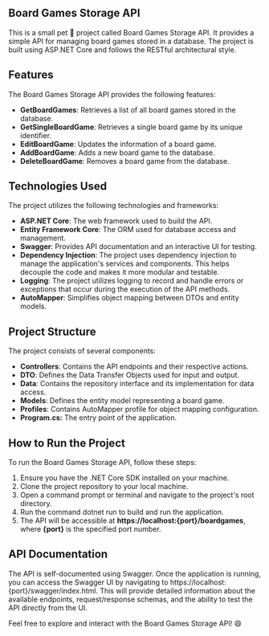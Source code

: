 ## **Board Games Storage API**
This is a small pet 🐶 project called Board Games Storage API. It provides a simple API for managing board games stored in a database. The project is built using ASP.NET Core and follows the RESTful architectural style.

## Features
The Board Games Storage API provides the following features:

+ **GetBoardGames**: Retrieves a list of all board games stored in the database.
+ **GetSingleBoardGame**: Retrieves a single board game by its unique identifier.
+ **EditBoardGame**: Updates the information of a board game.
+ **AddBoardGame**: Adds a new board game to the database.
+ **DeleteBoardGame**: Removes a board game from the database.

## Technologies Used
The project utilizes the following technologies and frameworks:

+ **ASP.NET Core**: The web framework used to build the API.
+ **Entity Framework Core**: The ORM used for database access and management.
+ **Swagger**: Provides API documentation and an interactive UI for testing.
+ **Dependency Injection**: The project uses dependency injection to manage the application's services and components. This helps decouple the code and makes it more modular and testable.
+ **Logging**: The project utilizes logging to record and handle errors or exceptions that occur during the execution of the API methods.
+ **AutoMapper**: Simplifies object mapping between DTOs and entity models.

## Project Structure

The project consists of several components:

+ **Controllers**: Contains the API endpoints and their respective actions.
+ **DTO**: Defines the Data Transfer Objects used for input and output.
+ **Data**: Contains the repository interface and its implementation for data access.
+ **Models**: Defines the entity model representing a board game.
+ **Profiles**: Contains AutoMapper profile for object mapping configuration.
+ **Program.cs:** The entry point of the application.

## How to Run the Project

To run the Board Games Storage API, follow these steps:

1. Ensure you have the .NET Core SDK installed on your machine.
2. Clone the project repository to your local machine.
3. Open a command prompt or terminal and navigate to the project's root directory.
4. Run the command dotnet run to build and run the application.
5. The API will be accessible at **https://localhost:{port}/boardgames**, where **{port}** is the specified port number.

## API Documentation

The API is self-documented using Swagger. Once the application is running, you can access the Swagger UI by navigating to https://localhost:{port}/swagger/index.html. This will provide detailed information about the available endpoints, request/response schemas, and the ability to test the API directly from the UI.

Feel free to explore and interact with the Board Games Storage API! 😄
